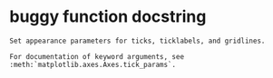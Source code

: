 # buggy function docstring

```text
Set appearance parameters for ticks, ticklabels, and gridlines.

For documentation of keyword arguments, see
:meth:`matplotlib.axes.Axes.tick_params`.
```
